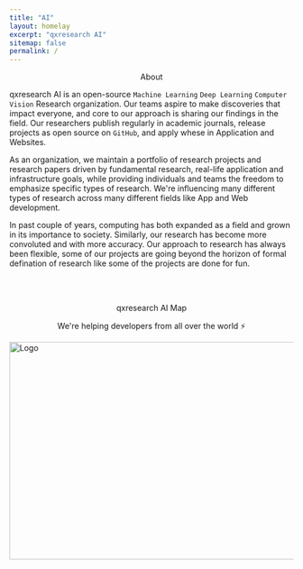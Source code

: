 ```yaml
---
title: "AI"
layout: homelay
excerpt: "qxresearch AI"
sitemap: false
permalink: /
---
```

<p align="center">
  About
</p>

qxresearch AI is an open-source `Machine Learning` `Deep Learning` `Computer Vision` Research organization. Our teams aspire to make discoveries that impact everyone, and core to our approach is sharing our findings in the field. Our researchers publish regularly in academic journals, release projects as open source on `GitHub`, and apply whese in Application and Websites.

As an organization, we maintain a portfolio of research projects and research papers driven by fundamental research, real-life application and infrastructure goals, while providing individuals and teams the freedom to emphasize specific types of research. We're influencing many different types of research across many different fields like App and Web development.

In past couple of years, computing has both expanded as a field and grown in its importance to society. Similarly, our research has become more convoluted and with more accuracy. Our approach to research has always been flexible, some of our projects are going beyond the horizon of formal defination of research like some of the projects are done for fun. 

<br>
<br>

<p align="center">
  qxresearch AI Map
</p>
 
 
 <p align="center">
   We're helping developers from all over the world ⚡
</p>

<p>
  <a href="https://www.youtube.com/channel/UCX7oe66V8zyFpAJyMfPL9VA">
    <img src="https://raw.githubusercontent.com/qxresearch/qxresearch.github.io/main/images/Delete/map%20qx.png" alt="Logo" width="622" height="386">
  </a>
</p>

<br>
<br>
